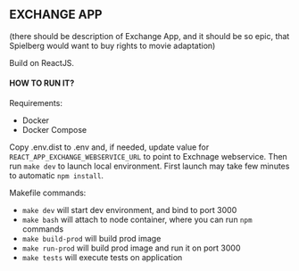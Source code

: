 ## EXCHANGE APP
(there should be description of Exchange App, and it should be so epic, that Spielberg would want to buy rights to movie adaptation)

Build on ReactJS.

#### HOW TO RUN IT?

Requirements:
- Docker
- Docker Compose

Copy .env.dist to .env and, if needed, update value for `REACT_APP_EXCHANGE_WEBSERVICE_URL` to point to Exchnage webservice. Then run `make dev` to launch local environment.
First launch may take few minutes to automatic `npm install`.  

Makefile commands:
- `make dev` will start dev environment, and bind to port 3000
- `make bash` will attach to node container, where you can run `npm` commands
- `make build-prod` will build prod image
- `make run-prod` will build prod image and run it on port 3000
- `make tests` will execute tests on application